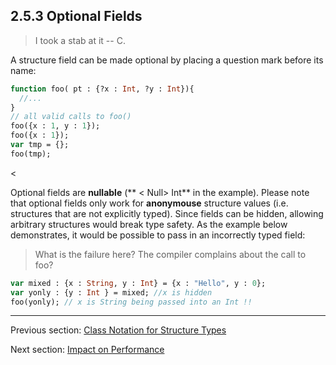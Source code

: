 ## 2.5.3 Optional Fields

> I took a stab at it -- C.

A structure field can be made optional by placing a question mark before its name:
```haxe
function foo( pt : {?x : Int, ?y : Int}){
  //...
}
// all valid calls to foo()
foo({x : 1, y : 1});
foo({x : 1});
var tmp = {};
foo(tmp);
```
<

Optional fields are **nullable** (** < Null> Int** in the example).  Please note that optional fields only work for **anonymouse** structure values (i.e. structures that are not explicitly typed).
Since fields can be hidden, allowing arbitrary structures would break type safety.  As the example below demonstrates, it would be possible to pass in an incorrectly typed field:

> What is the failure here?  The compiler complains about the call to foo?
```haxe
var mixed : {x : String, y : Int} = {x : "Hello", y : 0};
var yonly : {y : Int } = mixed; //x is hidden
foo(yonly); // x is String being passed into an Int !!
```

---

Previous section: [Class Notation for Structure Types](2.5.2-Class_Notation_for_Structure_Types.md)

Next section: [Impact on Performance](2.5.4-Impact_on_Performance.md)